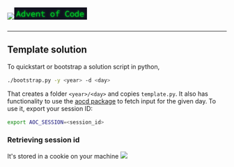 # [![](https://adventofcode.com/favicon.png)![aoc text](assets/aoc_text.png)](https://adventofcode.com/)

--------------------------------------------------------------------------------


## Template solution
To quickstart or bootstrap a solution script in python, 

```bash
./bootstrap.py -y <year> -d <day>
```

That creates a folder `<year>/<day>` and copies `template.py`. It also 
has functionality to use the [aocd package](https://github.com/wimglenn/advent-of-code-data)
to fetch input for the given day. To use it, export your session ID:

```bash
export AOC_SESSION=<session_id>
```

### Retrieving session id
It's stored in a cookie on your machine <img src="https://pbs.twimg.com/profile_images/1092451626781163523/0YzJMi-8.jpg" height="30px"/>
